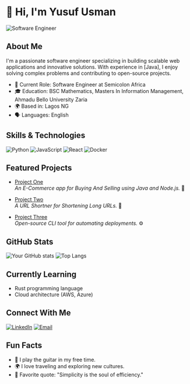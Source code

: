 # 👋 Hi, I'm Yusuf Usman
![Software Engineer](https://img.shields.io/badge/Software%20Engineer-blue)

## About Me

I'm a passionate software engineer specializing in building scalable web applications and innovative solutions. With experience in [Java], I enjoy solving complex problems and contributing to open-source projects.

- 💼 Current Role: Software Engineer at Semicolon Africa
- 🎓 Education: BSC Mathematics, Masters In Information Management, Ahmadu Bello University Zaria
- 🌍 Based in: Lagos NG
- 🗣️ Languages: English

## Skills & Technologies

![Python](https://img.shields.io/badge/Python-3776AB?style=for-the-badge&logo=python&logoColor=white)
![JavaScript](https://img.shields.io/badge/JavaScript-F7DF1E?style=for-the-badge&logo=javascript&logoColor=black)
![React](https://img.shields.io/badge/React-20232A?style=for-the-badge&logo=react&logoColor=61DAFB)
![Docker](https://img.shields.io/badge/Docker-2496ED?style=for-the-badge&logo=docker&logoColor=white)


## Featured Projects

- [Project One](https://github.com/yusufUsmahn/project-one)  
  _An E-Commerce app for Buying And Selling using Java and Node.js._ 🚀

- [Project Two](https://github.com/yusufUsmahn/project-two)  
  _A URL Shortner for Shortening Long URLs._ 🤖

- [Project Three](https://github.com/yusufUsmahn/project-three)  
  _Open-source CLI tool for automating deployments._ ⚙️


## GitHub Stats

![Your GitHub stats](https://github-readme-stats.vercel.app/api?username=yusufUsmahn&show_icons=true&theme=radical)
![Top Langs](https://github-readme-stats.vercel.app/api/top-langs/?username=yusufUsmahn&layout=compact)


## Currently Learning

- Rust programming language
- Cloud architecture (AWS, Azure)


## Connect With Me

[![LinkedIn](https://img.shields.io/badge/LinkedIn-blue?logo=linkedin)](https://linkedin.com/in/https://www.linkedin.com/in/yusuf-usman-625193218?utm_source=share&utm_campaign=share_via&utm_content=profile&utm_medium=android_app)
[![Email](https://img.shields.io/badge/Email-D14836?logo=gmail&logoColor=white)](mailto:yusuf.usman1003@gmail.com)

## Fun Facts

- 🎸 I play the guitar in my free time.
- 🌍 I love traveling and exploring new cultures.
- 🧩 Favorite quote: "Simplicity is the soul of efficiency."




<!--
**yusufusmahn/yusufUsmahn** is a ✨ _special_ ✨ repository because its `README.md` (this file) appears on your GitHub profile.

Here are some ideas to get you started:

- 🔭 I’m currently working on ...
- 🌱 I’m currently learning ...
- 👯 I’m looking to collaborate on ...
- 🤔 I’m looking for help with ...
- 💬 Ask me about ...
- 📫 How to reach me: ...
- 😄 Pronouns: ...
- ⚡ Fun fact: ...
-->
